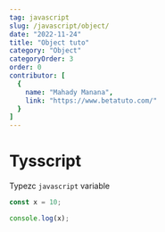 ```yaml
---
tag: javascript
slug: /javascript/object/
date: "2022-11-24"
title: "Object tuto"
category: "Object"
categoryOrder: 3
order: 0
contributor: [
  {
    name: "Mahady Manana",
    link: "https://www.betatuto.com/"
  }
]
---
```


# Tysscript

Typezc `javascript` variable

```javascript
const x = 10;

console.log(x);
```
